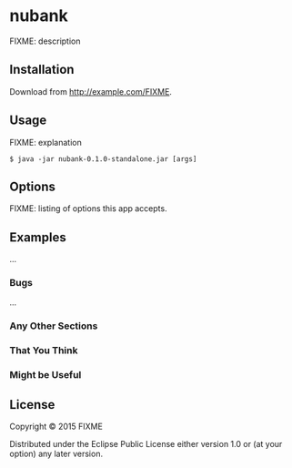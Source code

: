 # nubank

FIXME: description

## Installation

Download from http://example.com/FIXME.

## Usage

FIXME: explanation

    $ java -jar nubank-0.1.0-standalone.jar [args]

## Options

FIXME: listing of options this app accepts.

## Examples

...

### Bugs

...

### Any Other Sections
### That You Think
### Might be Useful

## License

Copyright © 2015 FIXME

Distributed under the Eclipse Public License either version 1.0 or (at
your option) any later version.
